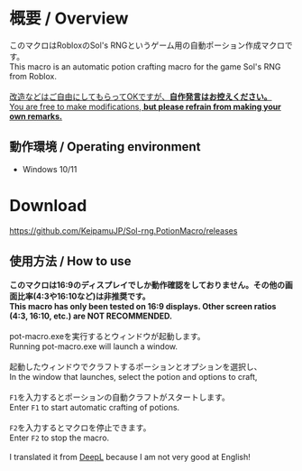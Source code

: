 # 概要 / Overview
このマクロはRobloxのSol's RNGというゲーム用の自動ポーション作成マクロです。
<br>
This macro is an automatic potion crafting macro for the game Sol's RNG from Roblox.
<br>
<br>
<ins>改造などはご自由にしてもらってOKですが、**自作発言はお控えください。**</ins>
<br>
<ins>You are free to make modifications, **but please refrain from making your own remarks.**</ins>

## 動作環境 / Operating environment
- Windows 10/11

# Download
https://github.com/KeipamuJP/Sol-rng.PotionMacro/releases

## 使用方法 / How to use
**このマクロは16:9のディスプレイでしか動作確認をしておりません。その他の画面比率(4:3や16:10など)は非推奨です。**
<br>
**This macro has only been tested on 16:9 displays. Other screen ratios (4:3, 16:10, etc.) are NOT RECOMMENDED.**
<br>
<br>
pot-macro.exeを実行するとウィンドウが起動します。
<br>
Running pot-macro.exe will launch a window.
<br>
<br>
起動したウィンドウでクラフトするポーションとオプションを選択し、
<br>
In the window that launches, select the potion and options to craft,
<br>
<br>
`F1`を入力するとポーションの自動クラフトがスタートします。
<br>
Enter `F1` to start automatic crafting of potions.
<br>
<br>
`F2`を入力するとマクロを停止できます。
<br>
Enter `F2` to stop the macro.
<br>
<br>
I translated it from [DeepL](https://deepl.com) because I am not very good at English!
